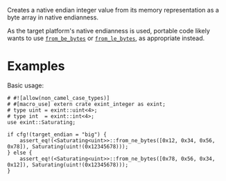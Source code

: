 Creates a native endian integer value from its memory representation as a byte
array in native endianness.

As the target platform's native endianness is used, portable code likely wants
to use [`from_be_bytes`] or [`from_le_bytes`], as appropriate instead.

[`from_be_bytes`]: Self::from_be_bytes
[`from_le_bytes`]: Self::from_le_bytes

# Examples

Basic usage:

```
# #![allow(non_camel_case_types)]
# #[macro_use] extern crate exint_integer as exint;
# type uint = exint::uint<4>;
# type int  = exint::int<4>;
use exint::Saturating;

if cfg!(target_endian = "big") {
    assert_eq!(<Saturating<uint>>::from_ne_bytes([0x12, 0x34, 0x56, 0x78]), Saturating(uint!(0x12345678)));
} else {
    assert_eq!(<Saturating<uint>>::from_ne_bytes([0x78, 0x56, 0x34, 0x12]), Saturating(uint!(0x12345678)));
}
```
